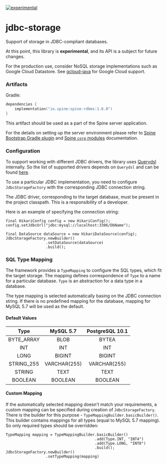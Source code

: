 [![experimental](http://badges.github.io/stability-badges/dist/experimental.svg)](http://github.com/badges/stability-badges)

# jdbc-storage

Support of storage in JDBC-compliant databases.

At this point, this library is **experimental**, and its API is a subject for future changes.

For the production use, consider NoSQL storage implementations such as Google Cloud Datastore. 
See [gcloud-java](https://github.com/SpineEventEngine/gcloud-java/) for Google Cloud support.
  
### Artifacts

Gradle:

```kotlin
dependencies {
    implementation("io.spine:spine-rdbms:1.6.0")
}
```

This artifact should be used as a part of the Spine server application.
 
For the details on setting up the server environment please refer to [Spine Bootstrap Gradle plugin](https://github.com/SpineEventEngine/bootstrap/) 
and [Spine `core` modules](https://github.com/SpineEventEngine/core-java/) documentation. 

### Configuration

To support working with different JDBC drivers, the library uses [Querydsl](http://www.querydsl.com/)
internally. So the list of supported drivers depends on `Querydsl` and can be found
[here](http://www.querydsl.com/static/querydsl/4.1.3/reference/html_single/#d0e1067).

To use a particular JDBC implementation, you need to configure `JdbcStorageFactory` with
the corresponding JDBC connection string.
 
The JDBC driver, corresponding to the target database, must be present in the project classpath.
This is a responsibility of a developer.

Here is an example of specifying the connection string:

```
final HikariConfig config = new HikariConfig();
config.setJdbcUrl("jdbc:mysql://localhost:3306/DbName");
        
final DataSource dataSource = new HikariDataSource(config);
JdbcStorageFactory.newBuilder()
                  .setDataSource(dataSource)
                  .build();
```

### SQL Type Mapping

The framework provides a `TypeMapping` to configure the SQL types, which fit the target storage.
The mapping defines correspondence of `Type` to a name for a particular database. 
`Type` is an abstraction for a data type in a database. 

The type mapping is selected automatically basing on the JDBC connection string.
If there is no predefined mapping for the database, mapping for MySQL 5.7 will be used as the default.

#### Default Values

| Type         | MySQL 5.7     | PostgreSQL 10.1 |
| :----------: |:-------------:| :--------------:|
| BYTE_ARRAY   | BLOB          | BYTEA           |
| INT          | INT           | INT             |
| LONG         | BIGINT        | BIGINT          |
| STRING_255   | VARCHAR(255)  | VARCHAR(255)    | 
| STRING       | TEXT          | TEXT            |
| BOOLEAN      | BOOLEAN       | BOOLEAN         |

#### Custom Mapping

If the automatically selected mapping doesn't match your requirements, a custom mapping can be
specified during creation of `JdbcStorageFactory`. There is the builder for this purpose - 
`TypeMappingBuilder.basicBuilder()`. This builder contains mappings for all types
(equal to MySQL 5.7 mapping). So only required types should be overridden:

```
TypeMapping mapping = TypeMappingBuilder.basicBuilder()
                                        .add(Type.INT, "INT4")
                                        .add(Type.LONG, "INT8")
                                        .build();
JdbcStorageFactory.newBuilder()
                  .setTypeMapping(mapping)
``` 
